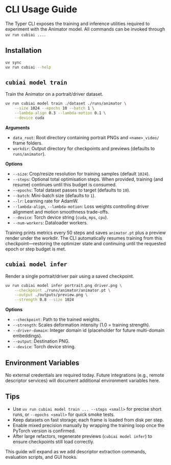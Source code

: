 # CLI Usage Guide

The Typer CLI exposes the training and inference utilities required to experiment with the Animator model. All commands can be invoked through `uv run cubiai ...`.

## Installation
```bash
uv sync
uv run cubiai --help
```

## `cubiai model train`
Train the Animator on a portrait/driver dataset.

```bash
uv run cubiai model train ./dataset ./runs/animator \
    --size 1024 --epochs 10 --batch 1 \
    --lambda-align 0.3 --lambda-motion 0.1 \
    --device cuda
```

**Arguments**
- `data_root`: Root directory containing portrait PNGs and `<name>_video/` frame folders.
- `workdir`: Output directory for checkpoints and previews (defaults to `runs/animator`).

**Options**
- `--size`: Crop/resize resolution for training samples (default `1024`).
- `--steps`: Optional total optimisation steps. When provided, training (and resume) continues until this budget is consumed.
- `--epochs`: Total dataset passes to target (defaults to `10`).
- `--batch`: Mini-batch size (defaults to `1`).
- `--lr`: Learning rate for AdamW.
- `--lambda-align`, `--lambda-motion`: Loss weights controlling driver alignment and motion smoothness trade-offs.
- `--device`: Torch device string (`cuda`, `mps`, `cpu`).
- `--num-workers`: Dataloader workers.

Training prints metrics every 50 steps and saves `animator.pt` plus a preview render under the workdir. The CLI automatically resumes training from this checkpoint—restoring the optimizer state and continuing until the requested epoch or step budget is met.

## `cubiai model infer`
Render a single portrait/driver pair using a saved checkpoint.

```bash
uv run cubiai model infer portrait.png driver.png \
    --checkpoint ./runs/animator/animator.pt \
    --output ./outputs/preview.png \
    --strength 0.8 --size 1024
```

**Options**
- `--checkpoint`: Path to the trained weights.
- `--strength`: Scales deformation intensity (1.0 = training strength).
- `--driver-domain`: Integer domain id (placeholder for future multi-domain embeddings).
- `--output`: Destination PNG.
- `--device`: Torch device string.

## Environment Variables
No external credentials are required today. Future integrations (e.g., remote descriptor services) will document additional environment variables here.

## Tips
- Use `uv run cubiai model train ... --steps <small>` for precise short runs, or `--epochs <small>` for quick smoke tests.
- Keep datasets on fast storage; each frame is loaded from disk per step.
- Enable mixed precision manually by wrapping the training loop once the PyTorch version is confirmed.
- After large refactors, regenerate previews (`cubiai model infer`) to ensure checkpoints still load correctly.

This guide will expand as we add descriptor extraction commands, evaluation scripts, and GUI hooks.

